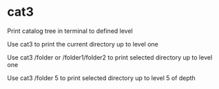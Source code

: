 # cat3
Print catalog tree in terminal to defined level

Use cat3 to print  the current directory up to level one

Use cat3 /folder or /folder1/folder2 to print selected directory up to level one

Use cat3 /folder 5 to print selected directory up to level 5 of depth